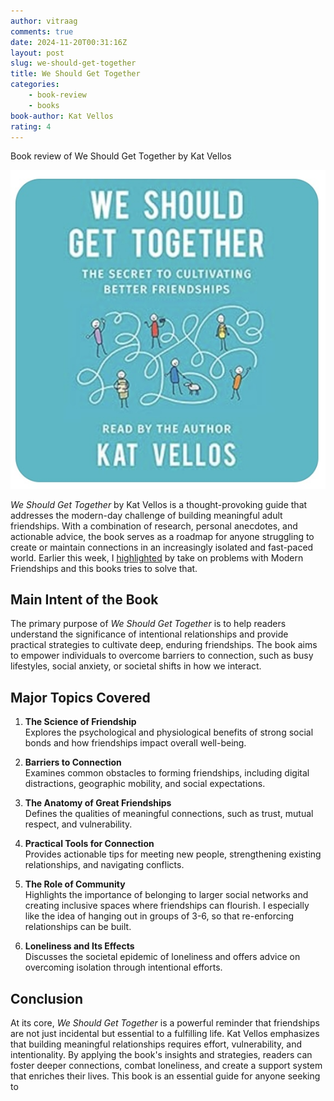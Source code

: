 ```yaml
---
author: vitraag
comments: true
date: 2024-11-20T00:31:16Z
layout: post
slug: we-should-get-together 
title: We Should Get Together
categories:
    - book-review
    - books
book-author: Kat Vellos
rating: 4
---
```

Book review of We Should Get Together by Kat Vellos

![We Should Get Together](/assets/images/books/we-should-get-together.jpg)

*We Should Get Together* by Kat Vellos is a thought-provoking guide that addresses the modern-day challenge of building meaningful adult friendships. With a combination of research, personal anecdotes, and actionable advice, the book serves as a roadmap for anyone struggling to create or maintain connections in an increasingly isolated and fast-paced world. Earlier this week, I [highlighted]() by take on problems with Modern Friendships and this books tries to solve that.

## Main Intent of the Book

The primary purpose of *We Should Get Together* is to help readers understand the significance of intentional relationships and provide practical strategies to cultivate deep, enduring friendships. The book aims to empower individuals to overcome barriers to connection, such as busy lifestyles, social anxiety, or societal shifts in how we interact.

## Major Topics Covered

1. **The Science of Friendship**  
   Explores the psychological and physiological benefits of strong social bonds and how friendships impact overall well-being.

2. **Barriers to Connection**  
   Examines common obstacles to forming friendships, including digital distractions, geographic mobility, and social expectations.

3. **The Anatomy of Great Friendships**  
   Defines the qualities of meaningful connections, such as trust, mutual respect, and vulnerability.

4. **Practical Tools for Connection**  
   Provides actionable tips for meeting new people, strengthening existing relationships, and navigating conflicts.

5. **The Role of Community**  
   Highlights the importance of belonging to larger social networks and creating inclusive spaces where friendships can flourish. I especially like the idea of hanging out in groups of 3-6, so that re-enforcing relationships can be built.

6. **Loneliness and Its Effects**  
   Discusses the societal epidemic of loneliness and offers advice on overcoming isolation through intentional efforts.

## Conclusion

At its core, *We Should Get Together* is a powerful reminder that friendships are not just incidental but essential to a fulfilling life. Kat Vellos emphasizes that building meaningful relationships requires effort, vulnerability, and intentionality. By applying the book's insights and strategies, readers can foster deeper connections, combat loneliness, and create a support system that enriches their lives. This book is an essential guide for anyone seeking to

